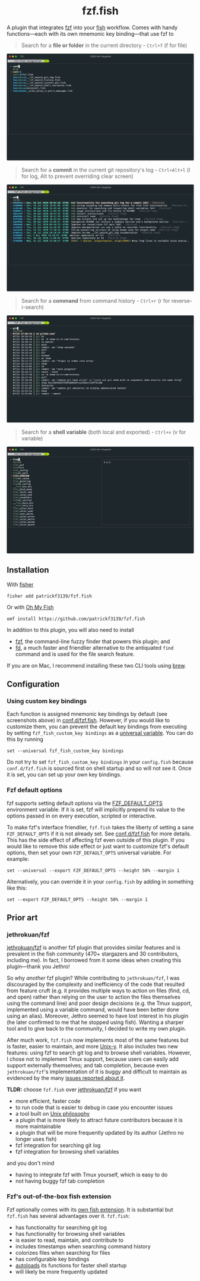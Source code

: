 <h1 align="center">
    fzf.fish
</h1>

A plugin that integrates [fzf](https://github.com/junegunn/fzf) into your [fish](http://fishshell.com) workflow. Comes with handy functions&mdash;each with its own mnemonic key binding&mdash;that use fzf to

> Search for a **file or folder** in the current directory - `Ctrl+f` (f for file)

![file search](/images/file_search.png)

> Search for a **commit** in the current git repository's log - `Ctrl+Alt+l` (l for log, Alt to prevent overriding clear screen)

![git log search](/images/git_log_search.png)

> Search for a **command** from command history - `Ctrl+r` (r for reverse-i-search)

![command history search](/images/command_history_search.png)

> Search for a **shell variable** (both local and exported) - `Ctrl+v` (v for variable)

![shell variables search](/images/shell_variables_search.png)

## Installation
With [fisher](https://github.com/jorgebucaran/fisher)
```
fisher add patrickf3139/fzf.fish
```

Or with [Oh My Fish](https://github.com/oh-my-fish/oh-my-fish)
```fish
omf install https://github.com/patrickf3139/fzf.fish
```

In addition to this plugin, you will also need to install
- [fzf](https://github.com/junegunn/fzf), the command-line fuzzy finder that powers this plugin; and
- [fd](https://github.com/sharkdp/fd), a much faster and friendlier alternative to the antiquated `find` command and is used for the file search feature.

If you are on Mac, I recommend installing these two CLI tools using [brew](https://brew.sh/).

## Configuration
### Using custom key bindings
Each function is assigned mnemonic key bindings by default (see screenshots above) in [conf.d/fzf.fish](conf.d/fzf.fish). However, if you would like to customize them, you can prevent the default key bindings from executing by setting `fzf_fish_custom_key bindings` as a [universal variable](https://fishshell.com/docs/current/#more-on-universal-variables). You can do this by running
```fish
set --universal fzf_fish_custom_key bindings
```
Do not try to set `fzf_fish_custom_key bindings` in your `config.fish` because `conf.d/fzf.fish` is sourced first on shell startup and so will not see it. Once it is set, you can set up your own key bindings.

### Fzf default options
fzf supports setting default options via the [FZF_DEFAULT_OPTS](https://github.com/junegunn/fzf#environment-variables) environment variable. If it is set, fzf will implicitly prepend its value to the options passed in on every execution, scripted or interactive.

To make fzf's interface friendlier, `fzf.fish` takes the liberty of setting a sane `FZF_DEFAULT_OPTS` if it is not already set. See [conf.d/fzf.fish](conf.d/fzf.fish) for more details. This has the side effect of affecting fzf even outside of this plugin. If you would like to remove this side effect or just want to customize fzf's default options, then set your own `FZF_DEFAULT_OPTS` universal variable. For example:
```fish
set --universal --export FZF_DEFAULT_OPTS --height 50% --margin 1
```
Alternatively, you can override it in your `config.fish` by adding in something like this:
```fish
set --export FZF_DEFAULT_OPTS --height 50% --margin 1
```

## Prior art
### jethrokuan/fzf
[jethrokuan/fzf](https://github.com/jethrokuan/fzf) is another fzf plugin that provides similar features and is prevalent in the fish community (470+ stargazers and 30 contributors, including me). In fact, I borrowed from it some ideas when creating this plugin&mdash;thank you Jethro!

So why *another* fzf plugin? While contributing to `jethrokuan/fzf`, I was discouraged by the complexity and inefficiency of the code that resulted from feature cruft (e.g. it provides multiple ways to action on files (find, cd, and open) rather than relying on the user to action the files themselves using the command line) and poor design decisions (e.g. the Tmux support, implemented using a variable command, would have been better done using an alias). Moreover, Jethro seemed to have lost interest in his plugin (he later confirmed to me that he stopped using fish). Wanting a sharper tool and to give back to the community, I decided to write my own plugin.

After much work, `fzf.fish` now implements most of the same features but is faster, easier to maintain, and more [Unix-y](https://en.wikipedia.org/wiki/Unix_philosophy). It also includes two new features: using fzf to search git log and to browse shell variables. However, I chose not to implement Tmux support, because users can easily add support externally themselves; and tab completion, because even `jethrokuan/fzf`'s implementation of it is buggy and difficult to maintain as evidenced by the many [issues reported about it](https://github.com/jethrokuan/fzf/issues?q=is%3Aissue+tab).

**TLDR:** choose `fzf.fish` over [jethrokuan/fzf](https://github.com/jethrokuan/fzf) if you want
- more efficient, faster code
- to run code that is easier to debug in case you encounter issues
- a tool built on [Unix philosophy](https://en.wikipedia.org/wiki/Unix_philosophy)
- a plugin that is more likely to attract future contributors because it is more maintainable
- a plugin that will be more frequently updated by its author (Jethro no longer uses fish)
- fzf integration for searching git log
- fzf integration for browsing shell variables

and you don't mind
- having to integrate fzf with Tmux yourself, which is easy to do
- not having buggy fzf tab completion

### Fzf's out-of-the-box fish extension
Fzf optionally comes with its [own fish extension](https://github.com/junegunn/fzf/blob/master/shell/key-bindings.fish). It is substantial but `fzf.fish` has several advantages over it. `fzf.fish`:
- has functionality for searching git log
- has functionality for browsing shell variables
- is easier to read, maintain, and contribute to
- includes timestamps when searching command history
- colorizes files when searching for files
- has configurable key bindings
- [autoloads](https://fishshell.com/docs/current/tutorial.html#autoloading-functions) its functions for faster shell startup
- will likely be more frequently updated

